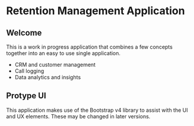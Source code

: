 # Retention Management Application
## Welcome
This is a work in progress application that combines a few concepts together into an easy to use single application.
* CRM and customer management
* Call logging
* Data analytics and insights

## Protype UI
This application makes use of the Bootstrap v4 library to assist with the UI and UX elements. These may be changed in later versions.